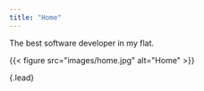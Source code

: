 ```yaml
---
title: "Home"
---
```


The best software developer in my flat.

{{< figure src="images/home.jpg" alt="Home" >}}

{.lead}
